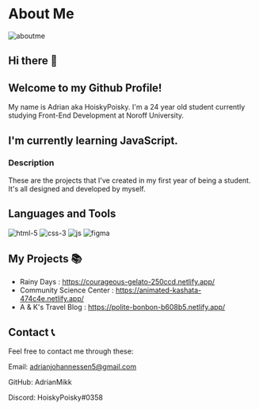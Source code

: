 # About Me 

![aboutme](https://github.com/AdrianMikk/VSCode-RainyDays/assets/113434165/0f11a065-1753-4db3-b3e5-4e52e28bb860)

## Hi there 👋
## Welcome to my Github Profile!

My name is Adrian aka HoiskyPoisky. I'm a 24 year old student currently studying Front-End Development at Noroff University. 

## I'm currently learning JavaScript.

### Description 

These are the projects that I've created in my first year of being a student. It's all designed and developed by myself.

## Languages and Tools 

![html-5](https://github.com/AdrianMikk/VSCode-RainyDays/assets/113434165/8fb2aa03-f7f8-4701-8481-b00221327aec) ![css-3](https://github.com/AdrianMikk/VSCode-RainyDays/assets/113434165/1d539a3b-d387-4648-a97f-fe7d2b731a30) ![js](https://github.com/AdrianMikk/VSCode-RainyDays/assets/113434165/11485099-25f3-4fb5-aedb-eb0d1b25e576) ![figma](https://github.com/AdrianMikk/VSCode-RainyDays/assets/113434165/58f8d8ec-3e48-46d0-b361-9174930a3648)

## My Projects 📚

- Rainy Days : https://courageous-gelato-250ccd.netlify.app/
- Community Science Center : https://animated-kashata-474c4e.netlify.app/
- A & K's Travel Blog : https://polite-bonbon-b608b5.netlify.app/

## Contact 📞

Feel free to contact me through these: 

Email: adrianjohannessen5@gmail.com

GitHub: AdrianMikk

Discord: HoiskyPoisky#0358
